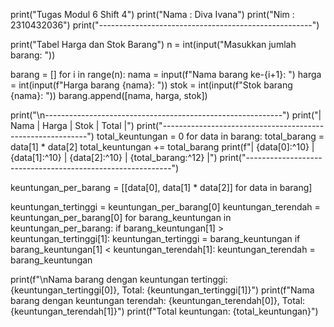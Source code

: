 print("Tugas Modul 6 Shift 4")
print("Nama : Diva Ivana")
print("Nim : 2310432036")
print("-----------------------------------------------------")

print("Tabel Harga dan Stok Barang")
n = int(input("Masukkan jumlah barang: "))

barang = []
for i in range(n):
    nama = input(f"Nama barang ke-{i+1}: ")
    harga = int(input(f"Harga barang {nama}: "))
    stok = int(input(f"Stok barang {nama}: "))
    barang.append([nama, harga, stok])

print("\n-----------------------------------------------------------")
print("|    Nama    |    Harga   |    Stok    |    Total     |")
print("-----------------------------------------------------------")
total_keuntungan = 0
for data in barang:
    total_barang = data[1] * data[2]
    total_keuntungan += total_barang
    print(f"| {data[0]:^10} | {data[1]:^10} | {data[2]:^10} | {total_barang:^12} |")
print("-----------------------------------------------------------")

keuntungan_per_barang = [[data[0], data[1] * data[2]] for data in barang]

keuntungan_tertinggi = keuntungan_per_barang[0]
keuntungan_terendah = keuntungan_per_barang[0]
for barang_keuntungan in keuntungan_per_barang:
    if barang_keuntungan[1] > keuntungan_tertinggi[1]:
        keuntungan_tertinggi = barang_keuntungan
    if barang_keuntungan[1] < keuntungan_terendah[1]:
        keuntungan_terendah = barang_keuntungan

print(f"\nNama barang dengan keuntungan tertinggi: {keuntungan_tertinggi[0]}, Total: {keuntungan_tertinggi[1]}")
print(f"Nama barang dengan keuntungan terendah: {keuntungan_terendah[0]}, Total: {keuntungan_terendah[1]}")
print(f"Total keuntungan: {total_keuntungan}")
